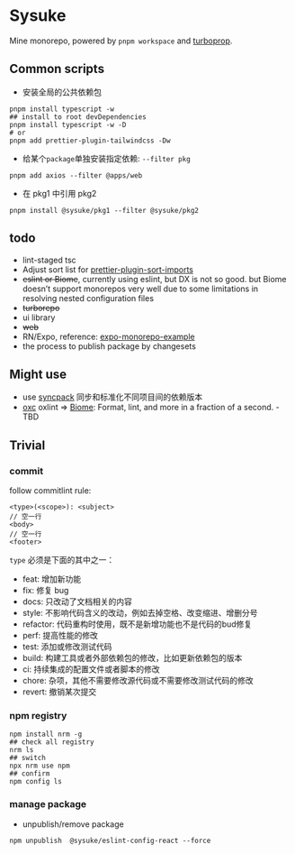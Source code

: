 # Sysuke

Mine monorepo, powered by `pnpm workspace` and [turboprop](https://turbo.build/repo/docs).

## Common scripts

- 安装全局的公共依赖包

```shell
pnpm install typescript -w
## install to root devDependencies
pnpm install typescript -w -D
# or
pnpm add prettier-plugin-tailwindcss -Dw
```

- 给某个`package`单独安装指定依赖: `--filter pkg`

```shell
pnpm add axios --filter @apps/web
```

- 在 pkg1 中引用 pkg2

```shell
pnpm install @sysuke/pkg1 --filter @sysuke/pkg2
```

## todo

- lint-staged tsc
- Adjust sort list for [prettier-plugin-sort-imports](https://github.com/trivago/prettier-plugin-sort-imports)
- ~~eslint or Biome~~, currently using eslint, but DX is not so good. but Biome doesn’t support monorepos very well due to some limitations in resolving nested configuration files
- ~~turborepo~~
- ui library
- ~~web~~
- RN/Expo, reference: [expo-monorepo-example](https://github.com/byCedric/expo-monorepo-example#pnpm-workarounds)
- the process to publish package by changesets

## Might use

- use [syncpack](https://jamiemason.github.io/syncpack/guide/getting-started/) 同步和标准化不同项目间的依赖版本
- [oxc](https://oxc-project.github.io/) oxlint => [Biome](https://biomejs.dev/): Format, lint, and more in a fraction of
  a second. - TBD

## Trivial

### commit

follow commitlint rule:

```
<type>(<scope>): <subject>
// 空一行
<body>
// 空一行
<footer>
```

`type` 必须是下面的其中之一：

- feat: 增加新功能
- fix: 修复 bug
- docs: 只改动了文档相关的内容
- style: 不影响代码含义的改动，例如去掉空格、改变缩进、增删分号
- refactor: 代码重构时使用，既不是新增功能也不是代码的bud修复
- perf: 提高性能的修改
- test: 添加或修改测试代码
- build: 构建工具或者外部依赖包的修改，比如更新依赖包的版本
- ci: 持续集成的配置文件或者脚本的修改
- chore: 杂项，其他不需要修改源代码或不需要修改测试代码的修改
- revert: 撤销某次提交

### npm registry

```shell
npm install nrm -g
## check all registry
nrm ls
## switch
npx nrm use npm
## confirm
npm config ls
```

### manage package

- unpublish/remove package

```shell
npm unpublish  @sysuke/eslint-config-react --force
```
